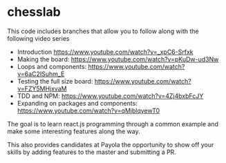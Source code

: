 # chesslab

This code includes branches that allow you to follow along with the following video series

+ Introduction https://www.youtube.com/watch?v=_xpC6-Srfxk
+ Making the board: https://www.youtube.com/watch?v=pKuDw-ud3Nw 
+ Loops and components: https://www.youtube.com/watch?v=6aC2ISuhm_E
+ Testing the full size board: https://www.youtube.com/watch?v=FZY5MHjxvaM
+ TDD and NPM: https://www.youtube.com/watch?v=4Zj4bxbFcJY
+ Expanding on packages and components: https://www.youtube.com/watch?v=qMjblqyewT0

The goal is to learn react.js programming through a common example and make some interesting features along the way.

This also provides candidates at Payola the opportunity to show off your skills by adding features to the master and submitting a PR. 
